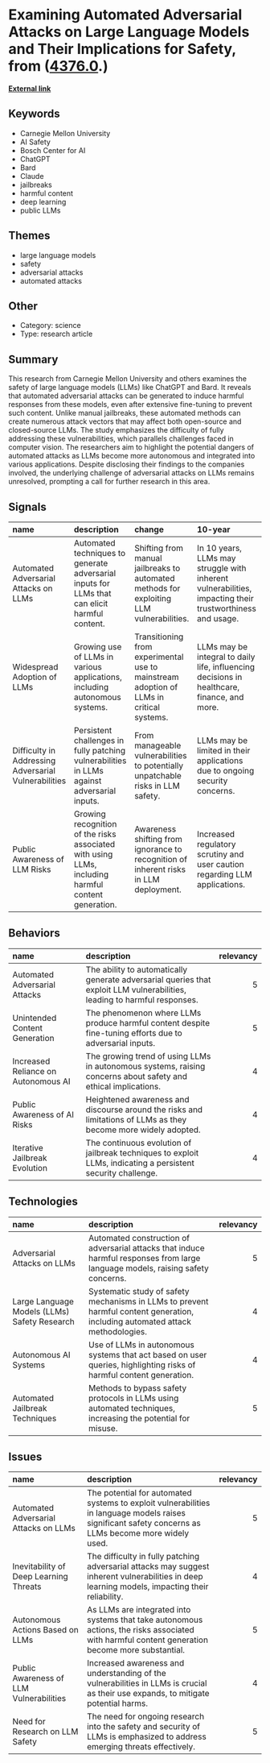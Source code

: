 # __Examining Automated Adversarial Attacks on Large Language Models and Their Implications for Safety__, from ([4376.0](https://kghosh.substack.com/p/4376.0).)

__[External link](https://llm-attacks.org/index.html#)__



## Keywords

* Carnegie Mellon University
* AI Safety
* Bosch Center for AI
* ChatGPT
* Bard
* Claude
* jailbreaks
* harmful content
* deep learning
* public LLMs

## Themes

* large language models
* safety
* adversarial attacks
* automated attacks

## Other

* Category: science
* Type: research article

## Summary

This research from Carnegie Mellon University and others examines the safety of large language models (LLMs) like ChatGPT and Bard. It reveals that automated adversarial attacks can be generated to induce harmful responses from these models, even after extensive fine-tuning to prevent such content. Unlike manual jailbreaks, these automated methods can create numerous attack vectors that may affect both open-source and closed-source LLMs. The study emphasizes the difficulty of fully addressing these vulnerabilities, which parallels challenges faced in computer vision. The researchers aim to highlight the potential dangers of automated attacks as LLMs become more autonomous and integrated into various applications. Despite disclosing their findings to the companies involved, the underlying challenge of adversarial attacks on LLMs remains unresolved, prompting a call for further research in this area.

## Signals

| name                                                 | description                                                                                        | change                                                                                   | 10-year                                                                                                  | driving-force                                                                                                |   relevancy |
|:-----------------------------------------------------|:---------------------------------------------------------------------------------------------------|:-----------------------------------------------------------------------------------------|:---------------------------------------------------------------------------------------------------------|:-------------------------------------------------------------------------------------------------------------|------------:|
| Automated Adversarial Attacks on LLMs                | Automated techniques to generate adversarial inputs for LLMs that can elicit harmful content.      | Shifting from manual jailbreaks to automated methods for exploiting LLM vulnerabilities. | In 10 years, LLMs may struggle with inherent vulnerabilities, impacting their trustworthiness and usage. | The increasing reliance on LLMs for autonomous decision-making raises concerns about safety and reliability. |           5 |
| Widespread Adoption of LLMs                          | Growing use of LLMs in various applications, including autonomous systems.                         | Transitioning from experimental use to mainstream adoption of LLMs in critical systems.  | LLMs may be integral to daily life, influencing decisions in healthcare, finance, and more.              | Demand for automation and AI-assisted decision-making in many sectors drives LLM adoption.                   |           4 |
| Difficulty in Addressing Adversarial Vulnerabilities | Persistent challenges in fully patching vulnerabilities in LLMs against adversarial inputs.        | From manageable vulnerabilities to potentially unpatchable risks in LLM safety.          | LLMs may be limited in their applications due to ongoing security concerns.                              | The complexity of deep learning models makes comprehensive safety assurances challenging.                    |           5 |
| Public Awareness of LLM Risks                        | Growing recognition of the risks associated with using LLMs, including harmful content generation. | Awareness shifting from ignorance to recognition of inherent risks in LLM deployment.    | Increased regulatory scrutiny and user caution regarding LLM applications.                               | High-profile incidents of LLM misuse raise public and organizational awareness of risks.                     |           4 |

## Behaviors

| name                                | description                                                                                                               |   relevancy |
|:------------------------------------|:--------------------------------------------------------------------------------------------------------------------------|------------:|
| Automated Adversarial Attacks       | The ability to automatically generate adversarial queries that exploit LLM vulnerabilities, leading to harmful responses. |           5 |
| Unintended Content Generation       | The phenomenon where LLMs produce harmful content despite fine-tuning efforts due to adversarial inputs.                  |           5 |
| Increased Reliance on Autonomous AI | The growing trend of using LLMs in autonomous systems, raising concerns about safety and ethical implications.            |           4 |
| Public Awareness of AI Risks        | Heightened awareness and discourse around the risks and limitations of LLMs as they become more widely adopted.           |           4 |
| Iterative Jailbreak Evolution       | The continuous evolution of jailbreak techniques to exploit LLMs, indicating a persistent security challenge.             |           4 |

## Technologies

| name                                         | description                                                                                                                      |   relevancy |
|:---------------------------------------------|:---------------------------------------------------------------------------------------------------------------------------------|------------:|
| Adversarial Attacks on LLMs                  | Automated construction of adversarial attacks that induce harmful responses from large language models, raising safety concerns. |           5 |
| Large Language Models (LLMs) Safety Research | Systematic study of safety mechanisms in LLMs to prevent harmful content generation, including automated attack methodologies.   |           4 |
| Autonomous AI Systems                        | Use of LLMs in autonomous systems that act based on user queries, highlighting risks of harmful content generation.              |           4 |
| Automated Jailbreak Techniques               | Methods to bypass safety protocols in LLMs using automated techniques, increasing the potential for misuse.                      |           5 |

## Issues

| name                                    | description                                                                                                                                           |   relevancy |
|:----------------------------------------|:------------------------------------------------------------------------------------------------------------------------------------------------------|------------:|
| Automated Adversarial Attacks on LLMs   | The potential for automated systems to exploit vulnerabilities in language models raises significant safety concerns as LLMs become more widely used. |           5 |
| Inevitability of Deep Learning Threats  | The difficulty in fully patching adversarial attacks may suggest inherent vulnerabilities in deep learning models, impacting their reliability.       |           4 |
| Autonomous Actions Based on LLMs        | As LLMs are integrated into systems that take autonomous actions, the risks associated with harmful content generation become more substantial.       |           5 |
| Public Awareness of LLM Vulnerabilities | Increased awareness and understanding of the vulnerabilities in LLMs is crucial as their use expands, to mitigate potential harms.                    |           4 |
| Need for Research on LLM Safety         | The need for ongoing research into the safety and security of LLMs is emphasized to address emerging threats effectively.                             |           5 |